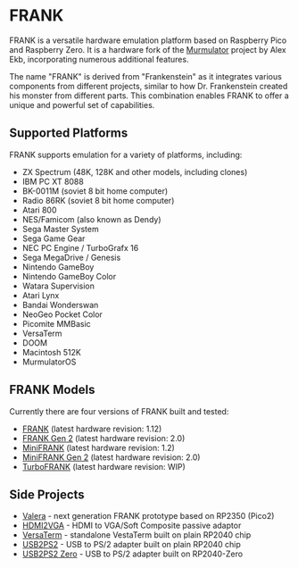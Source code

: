 # FRANK

FRANK is a versatile hardware emulation platform based on Raspberry Pico and Raspberry Zero. It is a hardware fork of the [Murmulator](https://murmulator.ru/) project by Alex Ekb, incorporating numerous additional features.

The name "FRANK" is derived from "Frankenstein" as it integrates various components from different projects, similar to how Dr. Frankenstein created his monster from different parts. This combination enables FRANK to offer a unique and powerful set of capabilities.

## Supported Platforms

FRANK supports emulation for a variety of platforms, including:

* ZX Spectrum (48K, 128K and other models, including clones)
* IBM PC XT 8088
* BK-0011М (soviet 8 bit home computer)
* Radio 86RK (soviet 8 bit home computer)
* Atari 800
* NES/Famicom (also known as Dendy)
* Sega Master System
* Sega Game Gear
* NEC PC Engine / TurboGrafx 16
* Sega MegaDrive / Genesis
* Nintendo GameBoy
* Nintendo GameBoy Color
* Watara Supervision
* Atari Lynx
* Bandai Wonderswan
* NeoGeo Pocket Color
* Picomite MMBasic
* VersaTerm
* DOOM
* Macintosh 512K
* MurmulatorOS

## FRANK Models

Currently there are four versions of FRANK built and tested:

* [FRANK](https://github.com/xtremespb/frank/tree/frank_rev1) (latest hardware revision: 1.12)
* [FRANK Gen 2](https://github.com/xtremespb/frank/tree/frank_rev2) (latest hardware revision: 2.0)
* [MiniFRANK](https://github.com/xtremespb/frank/tree/minifrank_rev1) (latest hardware revision: 1.2)
* [MiniFRANK Gen 2](https://github.com/xtremespb/frank/tree/minifrank_rev2) (latest hardware revision: 2.0)
* [TurboFRANK](https://github.com/xtremespb/frank/tree/turbofrank_rev2) (latest hardware revision: WIP)

## Side Projects

* [Valera](https://github.com/xtremespb/valera) - next generation FRANK prototype based on RP2350 (Pico2)
* [HDMI2VGA](https://github.com/xtremespb/hdmi2vga) - HDMI to VGA/Soft Composite passive adaptor
* [VersaTerm](https://github.com/xtremespb/versa) - standalone VestaTerm built on plain RP2040 chip
* [USB2PS2](https://github.com/xtremespb/usb2ps2) - USB to PS/2 adapter built on plain RP2040 chip
* [USB2PS2 Zero](https://github.com/xtremespb/usb2ps2-zero) - USB to PS/2 adapter built on RP2040-Zero
